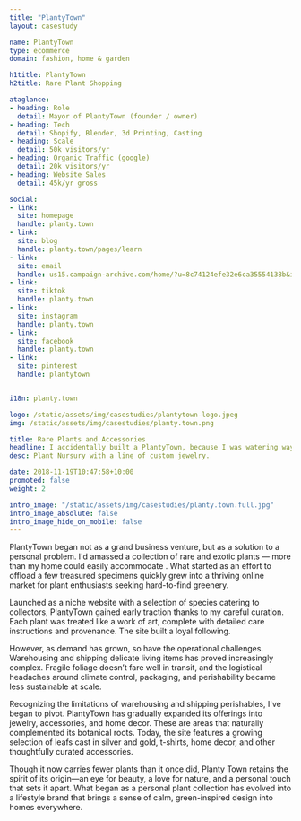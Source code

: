 ```yaml
---
title: "PlantyTown"
layout: casestudy

name: PlantyTown
type: ecommerce
domain: fashion, home & garden

h1title: PlantyTown
h2title: Rare Plant Shopping

ataglance:
- heading: Role
  detail: Mayor of PlantyTown (founder / owner)
- heading: Tech
  detail: Shopify, Blender, 3d Printing, Casting
- heading: Scale
  detail: 50k visitors/yr
- heading: Organic Traffic (google)
  detail: 20k visitors/yr
- heading: Website Sales
  detail: 45k/yr gross

social:
- link:
  site: homepage
  handle: planty.town
- link:
  site: blog
  handle: planty.town/pages/learn
- link:
  site: email
  handle: us15.campaign-archive.com/home/?u=8c74124efe32e6ca35554138b&id=804fe7cd9b
- link:
  site: tiktok
  handle: planty.town
- link:
  site: instagram
  handle: planty.town
- link:
  site: facebook
  handle: planty.town
- link:
  site: pinterest
  handle: plantytown


i18n: planty.town

logo: /static/assets/img/casestudies/plantytown-logo.jpeg
img: /static/assets/img/casestudies/planty.town.png

title: Rare Plants and Accessories
headline: I accidentally built a PlantyTown, because I was watering way too many plants
desc: Plant Nursury with a line of custom jewelry.

date: 2018-11-19T10:47:58+10:00
promoted: false
weight: 2

intro_image: "/static/assets/img/casestudies/planty.town.full.jpg"
intro_image_absolute: false
intro_image_hide_on_mobile: false
---
```


PlantyTown began not as a grand business venture, but as a solution to a personal problem. I'd amassed a collection of rare and exotic plants — more than my home could easily accommodate . What started as an effort to offload a few treasured specimens quickly grew into a thriving online market for plant enthusiasts seeking hard-to-find greenery.

Launched as a niche website with a selection of species catering to collectors, PlantyTown gained early traction thanks to my careful curation. Each plant was treated like a work of art, complete with detailed care instructions and provenance. The site built a loyal following.

However, as demand has grown, so have the operational challenges. Warehousing and shipping delicate living items has proved increasingly complex. Fragile foliage doesn’t fare well in transit, and the logistical headaches around climate control, packaging, and perishability became less sustainable at scale.

Recognizing the limitations of warehousing and shipping perishables, I've began to pivot. PlantyTown has gradually expanded its offerings into jewelry, accessories, and home decor. These are areas that naturally complemented its botanical roots. Today, the site features a growing selection of leafs cast in silver and gold, t-shirts, home decor, and other thoughtfully curated accessories.

Though it now carries fewer plants than it once did, Planty Town retains the spirit of its origin—an eye for beauty, a love for nature, and a personal touch that sets it apart. What began as a personal plant collection has evolved into a lifestyle brand that brings a sense of calm, green-inspired design into homes everywhere.
